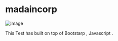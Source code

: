 # madaincorp </BR>

![image](https://github.com/Bashar-Othman/madaincorp/assets/26125735/2cb08848-0c95-41d6-8673-817fecd09b27)
</BR>

This Test has built on top of Bootstarp , Javascript .
